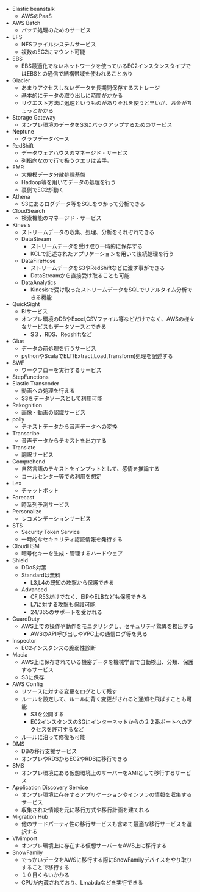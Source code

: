- Elastic beanstalk
    - AWSのPaaS
- AWS Batch
    - バッチ処理のためのサービス
- EFS
    - NFSファイルシステムサービス
    - 複数のEC2にマウント可能
- EBS
    - EBS最適化でないネットワークを使っているEC2インスタンスタイプではEBSとの通信で結構帯域を使われることあり
- Glacier
    - あまりアクセスしないデータを長期間保存するストレージ
    - 基本的にデータの取り出しに時間がかかる
    - リクエスト方法に迅速というものがありそれを使うと早いが、お金がちょっとかかる
- Storage Gateway
    - オンプレ環境のデータをS3にバックアップするためのサービス
- Neptune
    - グラフデータベース
- RedShift
    - データウェアハウスのマネージド・サービス
    - 列指向なので行で扱うクエリは苦手。
- EMR
    - 大規模データ分散処理基盤
    - Hadoop等を用いてデータの処理を行う
    - 裏側でEC2が動く
- Athena
    - S3にあるログデータ等をSQLをつかって分析できる
- CloudSearch
    - 検索機能のマネージド・サービス
- Kinesis
    - ストリームデータの収集、処理、分析をそれぞれできる
    - DataStream
        - ストリームデータを受け取り一時的に保存する
        - KCLで記述されたアプリケーションを用いて後続処理を行う
    - DataFireHose
        - ストリームデータをS3やRedShiftなどに渡す事ができる
        - DataStreamから直接受け取ることも可能
    - DataAnalytics
        - Kinesisで受け取ったストリームデータをSQLでリアルタイム分析できる機能
- QuickSight
    - BIサービス
    - オンプレ環境のDBやExcel,CSVファイル等などだけでなく、AWSの様々なサービスもデータソースとできる
        - S３，RDS、Redshiftなど
- Glue
    - データの前処理を行うサービス
    - pythonやScalaでELT(Extract,Load,Transform)処理を記述する
- SWF
    - ワークフローを実行するサービス
- StepFunctions
- Elastic Transcoder
    - 動画への処理を行える
    - S3をデータソースとして利用可能
- Rekognition
    - 画像・動画の認識サービス
- polly
    - テキストデータから音声データへの変換
- Transcribe
    - 音声データからテキストを出力する
- Translate
    - 翻訳サービス
- Comprehend
    - 自然言語のテキストをインプットとして、感情を推論する
    - コールセンター等での利用を想定
- Lex
    - チャットボット
- Forecast
    - 時系列予測サービス
- Personalize
    - レコメンデーションサービス
- STS
    - Security Token Service
    - 一時的なセキュリティ認証情報を発行する
- CloudHSM
    - 暗号化キーを生成・管理するハードウェア
- Shield
    - DDoS対策
    - Standardは無料
        - L3,L4の既知の攻撃から保護できる
    - Advanced
        - CF,R53だけでなく、EIPやELBなども保護できる
        - L7に対する攻撃も保護可能
        - 24/365のサポートを受けれる
- GuardDuty
    - AWS上での操作や動作をモニタリングし、セキュリテイ驚異を検出する
        - AWSのAPI呼び出しやVPC上の通信ログ等を見る
- Inspector
    - EC2インスタンスの脆弱性診断
- Macia
    - AWS上に保存されている機密データを機械学習で自動検出、分類、保護するサービス
    - S3に保存
- AWS Config
    - リソースに対する変更をログとして残す
    - ルールを設定して、ルールに背く変更がされると通知を飛ばすことも可能
        - S3を公開する
        - EC2インスタンスのSGにインターネットからの２２番ポートへのアクセスを許可するなど
    - ルールに沿って修復も可能
- DMS
    - DBの移行支援サービス
    - オンプレやRDSからEC2やRDSに移行できる
- SMS
    - オンプレ環境にある仮想環境上のサーバーをAMIとして移行するサービス
- Application Discovery Service
    - オンプレ環境に存在するアプリケーションやインフラの情報を収集するサービス
    - 収集された情報を元に移行方式や移行計画を建てれる
- Migration Hub
    - 他のサードパーティ性の移行サービスも含めて最適な移行サービスを選択する
- VMimport
    - オンプレ環境上に存在する仮想サーバーをAWS上に移行する
- SnowFamily
    - でっかいデータをAWSに移行する際にSnowFamilyデバイスをやり取りすることで移行する
    - １０日くらいかかる
    - CPUが内蔵されており、Lmabdaなどを実行できる
